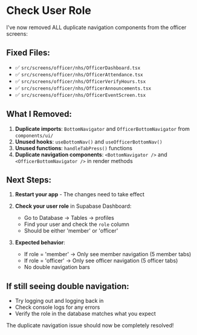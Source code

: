 # Check User Role

I've now removed ALL duplicate navigation components from the officer screens:

## Fixed Files:
- ✅ `src/screens/officer/nhs/OfficerDashboard.tsx`
- ✅ `src/screens/officer/nhs/OfficerAttendance.tsx` 
- ✅ `src/screens/officer/nhs/OfficerVerifyHours.tsx`
- ✅ `src/screens/officer/nhs/OfficerAnnouncements.tsx`
- ✅ `src/screens/officer/nhs/OfficerEventScreen.tsx`

## What I Removed:
1. **Duplicate imports**: `BottomNavigator` and `OfficerBottomNavigator` from `components/ui/`
2. **Unused hooks**: `useBottomNav()` and `useOfficerBottomNav()`
3. **Unused functions**: `handleTabPress()` functions
4. **Duplicate navigation components**: `<BottomNavigator />` and `<OfficerBottomNavigator />` in render methods

## Next Steps:
1. **Restart your app** - The changes need to take effect
2. **Check your user role** in Supabase Dashboard:
   - Go to Database → Tables → profiles
   - Find your user and check the `role` column
   - Should be either 'member' or 'officer'

3. **Expected behavior**:
   - If role = 'member' → Only see member navigation (5 member tabs)
   - If role = 'officer' → Only see officer navigation (5 officer tabs)
   - No double navigation bars

## If still seeing double navigation:
- Try logging out and logging back in
- Check console logs for any errors
- Verify the role in the database matches what you expect

The duplicate navigation issue should now be completely resolved!